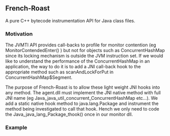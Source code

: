 ## French-Roast
A pure C++ bytecode instrumentation API for Java class files. 

### Motivation
The JVMTI API provides call-backs to profile for monitor contention (eg MonitorContendedEnter() ) but not for objects such as ConcurrentHashMap since its locking mechanism is outside the JVM instruction set. If we would like to understand the performance of the ConcurrentHashMap in an application, the way to do it is to add a JNI call-back hook to the appropriate method such as scanAndLockForPut in ConcurrentHashMap$Segment.

The purpose of French-Roast is to allow these light weight JNI hooks into any method. The agent.dll must implement the JNI native method with full JNI name (eg Java_java_util_concurrent_ConcurrentHashMap etc...). We add a static native hook method to java.lang.Package and instrument the method being investigated to call that hook. Hench we only need to code the Java_java_lang_Package_thook() once in our monitor dll.


### Example







  